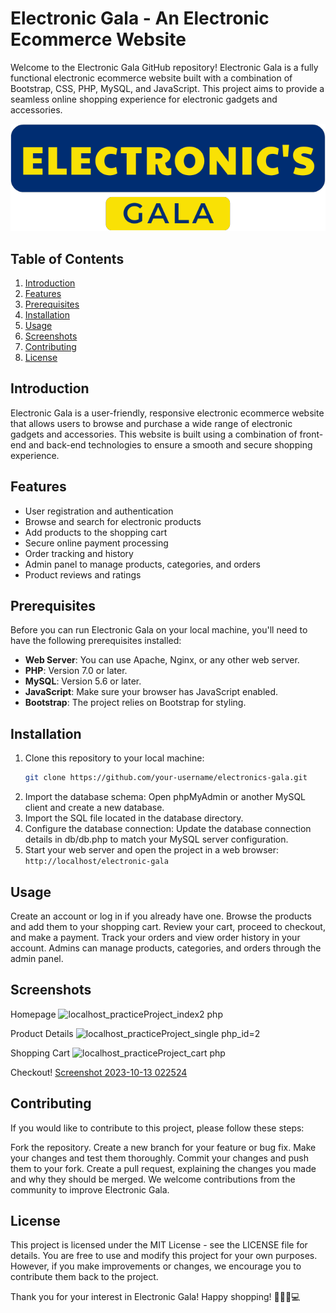 # Electronic Gala - An Electronic Ecommerce Website

Welcome to the Electronic Gala GitHub repository! Electronic Gala is a fully functional electronic ecommerce website built with a combination of Bootstrap, CSS, PHP, MySQL, and JavaScript. This project aims to provide a seamless online shopping experience for electronic gadgets and accessories.

![Electronic Gala Logo](images/logo.png)

## Table of Contents
1. [Introduction](#introduction)
2. [Features](#features)
3. [Prerequisites](#prerequisites)
4. [Installation](#installation)
5. [Usage](#usage)
6. [Screenshots](#screenshots)
7. [Contributing](#contributing)
8. [License](#license)

## Introduction
Electronic Gala is a user-friendly, responsive electronic ecommerce website that allows users to browse and purchase a wide range of electronic gadgets and accessories. This website is built using a combination of front-end and back-end technologies to ensure a smooth and secure shopping experience.

## Features
- User registration and authentication
- Browse and search for electronic products
- Add products to the shopping cart
- Secure online payment processing
- Order tracking and history
- Admin panel to manage products, categories, and orders
- Product reviews and ratings

## Prerequisites
Before you can run Electronic Gala on your local machine, you'll need to have the following prerequisites installed:

- **Web Server**: You can use Apache, Nginx, or any other web server.
- **PHP**: Version 7.0 or later.
- **MySQL**: Version 5.6 or later.
- **JavaScript**: Make sure your browser has JavaScript enabled.
- **Bootstrap**: The project relies on Bootstrap for styling.

## Installation
1. Clone this repository to your local machine:
   ```bash
   git clone https://github.com/your-username/electronics-gala.git
2. Import the database schema: Open phpMyAdmin or another MySQL client and create a new database.
3. Import the SQL file located in the database directory.
4. Configure the database connection: Update the database connection details in db/db.php to match your MySQL server configuration.
5. Start your web server and open the project in a web browser:
   ```http://localhost/electronic-gala```
## Usage
Create an account or log in if you already have one.
Browse the products and add them to your shopping cart.
Review your cart, proceed to checkout, and make a payment.
Track your orders and view order history in your account.
Admins can manage products, categories, and orders through the admin panel.
## Screenshots

Homepage
![localhost_practiceProject_index2 php](https://github.com/EhtishamShah00/Electronics-Gala/assets/117318809/79f7bf0f-61c8-41b2-baaa-57c085c62867)

Product Details
![localhost_practiceProject_single php_id=2](https://github.com/EhtishamShah00/Electronics-Gala/assets/117318809/f11df967-0fd6-46ef-819a-b6144973c789)

Shopping Cart
![localhost_practiceProject_cart php](https://github.com/EhtishamShah00/Electronics-Gala/assets/117318809/a97d5b09-83ca-4a1f-8410-5341471d1669)

Checkout!
[Screenshot 2023-10-13 022524](https://github.com/EhtishamShah00/Electronics-Gala/assets/117318809/7575ccc1-9f25-4670-bed7-03552855df19)

## Contributing
If you would like to contribute to this project, please follow these steps:

Fork the repository.
Create a new branch for your feature or bug fix.
Make your changes and test them thoroughly.
Commit your changes and push them to your fork.
Create a pull request, explaining the changes you made and why they should be merged.
We welcome contributions from the community to improve Electronic Gala.

## License
This project is licensed under the MIT License - see the LICENSE file for details. You are free to use and modify this project for your own purposes. However, if you make improvements or changes, we encourage you to contribute them back to the project.

Thank you for your interest in Electronic Gala! Happy shopping! 🛒🔌📱💻
